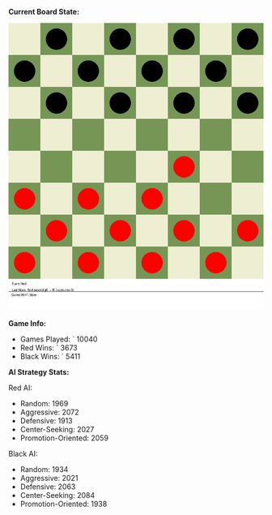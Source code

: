 
**Current Board State:**  
<!-- START_GIF -->
![Checkers Game](./checkers_game.gif)
<!-- END_GIF -->

**Game Info:**  
- Games Played: `<!-- GAMES_PLAYED --> 10040
- Red Wins: `<!-- RED_WINS --> 3673
- Black Wins: `<!-- BLACK_WINS --> 5411

<!-- AI_STATS -->
**AI Strategy Stats:**

Red AI:
- Random: 1969
- Aggressive: 2072
- Defensive: 1913
- Center-Seeking: 2027
- Promotion-Oriented: 2059

Black AI:
- Random: 1934
- Aggressive: 2021
- Defensive: 2063
- Center-Seeking: 2084
- Promotion-Oriented: 1938
